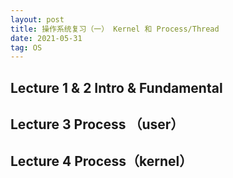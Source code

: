 ```yaml
---
layout: post
title: 操作系统复习（一） Kernel 和 Process/Thread
date: 2021-05-31
tag: OS
---
```


## Lecture 1 & 2 Intro & Fundamental



## Lecture 3 Process （user）



## Lecture 4 Process（kernel）

